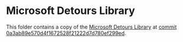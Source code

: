 # Microsoft Detours Library

This folder contains a copy of the [Microsoft Detours Library](https://github.com/Microsoft/Detours) at [commit 0a3ab89e570d4f1672528f21222d7d780ef299ed](https://github.com/microsoft/Detours/commit/0a3ab89e570d4f1672528f21222d7d780ef299ed).
